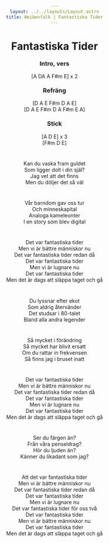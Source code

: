 ```yaml
---
layout: ../../layouts/Layout.astro
title: Weibenfalk | Fantastiska Tider
---
```


# Fantastiska Tider

### Intro, vers
[A DA A F#m E] x 2

### Refräng
[D A E F#m D A E]

[D A E F#m D A F#m E A]

### Stick
[A D E] x 3

[F#m D E]

#
Kan du vaska fram guldet

Som ligger dolt i din själ?

Jag vet att det finns

Men du döljer det så väl
#
Vår barndom gav oss tur

Och minneskapital

Analoga kameleonter

I en story som blev digital
#
Det var fantastiska tider

Men vi är bättre människor nu

Det var fantastiska tider redan då

Det var fantastiska tider

Men vi är lugnare nu

Det var fantastiska tider

Men det är dags att  släppa taget och gå
#
Du lyssnar efter ekot

Som aldrig återvänder

Det studsar i 80-talet

Bland alla andra legender
#
Så mycket i förändring

Så mycket har blivit ersatt

Om du rattar in frekvensen

Så finns jag i bruset inatt
#
Det var fantastiska tider

Men vi är bättre människor nu

Det var fantastiska tider redan då

Det var fantastiska tider

Men vi är lugnare nu

Det var fantastiska tider

Men det är dags att  släppa taget och gå
#
Ser du färgen än?

Från våra penseldrag?

Hör du ljuden än?

Känner du likadant som jag?
#
Att det var fantastiska tider

Men vi är bättre människor nu

Det var fantastiska tider redan då

Det var fantastiska tider

Men vi är lugnare nu

Det var fantastiska tider för oss två

Det var fantastiska tider

Men vi är bättre människor nu

Det var fantastiska tider

Men det är dags att  släppa taget och gå

<style>
  html {
    text-align: center;
  }

  a {
    text-decoration: none;
    font-weight: 800;
    color: var(--color-text-light);
  }

  p {
    padding: 0;
    margin: 0;
  }

  h3 {
    margin-top: 20px;
  }

  html.dark a {
    color: var(--color-text-dark);
  }
</style>
